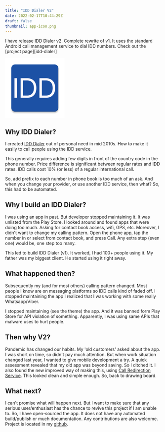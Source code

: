```yaml
---
title: "IDD Dialer V2"
date: 2022-02-17T10:44:29Z
draft: false
thumbnail: app-icon.png
---
```


I have release IDD Dialer v2. Complete rewrite of v1. It uses the standard Android call management service to dial IDD numbers. Check out the [project page][idd-dialer]

<!-- more -->

![IDD Dialer V2:right](app-icon.png)

## Why IDD Dialer?

I created [IDD Dialer] out of personal need in mid 2010s. How to make it easily to call people using the IDD service.

This generally requires adding few digits in front of the country code in the phone number. Price difference is significant between regular rates and IDD rates. IDD calls cost 10% (or less) of a regular international call.

So, add prefix to each number in phone book is too much of an ask. And when you change your provider, or use another IDD service, then what? So, this had to be automated.

## Why I build an IDD Dialer?

I was using an app in past. But developer stopped maintaining it. It was unlisted from the Play Store. I looked around and found apps that were doing too much. Asking for contact book access, wifi, GPS, etc. Moreover, I didn't want to change my calling pattern. Open the phone app, tap the number in or select from contact book, and press Call. Any extra step (even one) would be, one step too many.

This led to build IDD Dialer (v1). It worked, I had 100+ people using it. My father was my biggest client. He started using it right away.

## What happened then?

Subsequently my (and for most others) calling pattern changed. Most people I know are on messaging platforms so IDD calls kind of faded off.
I stopped maintaining the app I realized that I was working with some really Whatsapp/Viber.

I stopped maintaining (see the theme) the app. And it was banned form Play Store for API violation of something. Apparently, I was using same APIs that malware uses to hurt people.

## Then why V2?

Pandemic has changed our habits. My 'old customers' asked about the app. I was short on time, so didn't pay much attention. But when work situation changed last year, I wanted to give mobile development a try. A quick assessment revealed that my old app was beyond saving. So I ditched it. I also found the new improved way of making this, using [Call Redirection Service]. This looked clean and simple enough. So, back to drawing board.

## What next?

I can't promise what will happen next. But I want to make sure that any serious user/enthusiast has the chance to revive this project if I am unable to. So, I have open-sourced the app. It does not have any automated build/publish or much documentation. Any contributions are also welcome. Project is located in my [github].

[idd dialer]: /projects/idd2
[call redirection service]: https://developer.android.com/reference/android/telecom/CallRedirectionService
[github]: https://github.com/yogendra/idd
